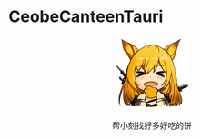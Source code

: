 # CeobeCanteenTauri

<div align="center">

![LOGO](src-tauri/icons/128x128.png)

帮小刻找好多好吃的饼

</div>


